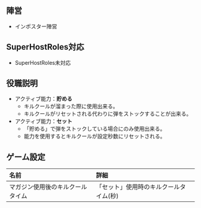 ## 陣営
- インポスター陣営

## SuperHostRoles対応
- SuperHostRoles未対応

## 役職説明
- アクティブ能力：**貯める**
  - キルクールが溜まった際に使用出来る。
  - キルクールがリセットされる代わりに弾をストックすることが出来る。
- アクティブ能力：**セット**
  - 「貯める」で弾をストックしている場合にのみ使用出来る。
  - 能力を使用するとキルクールが設定秒数にリセットされる。

## ゲーム設定
| 名前 | 詳細 |
| :-- | :-- |
| マガジン使用後のキルクールタイム | 「セット」使用時のキルクールタイム(秒) |